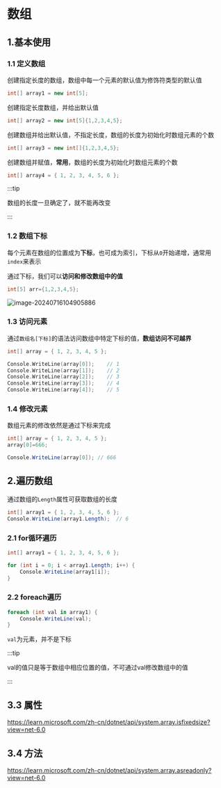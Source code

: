 # 数组

## 1.基本使用

### 1.1 定义数组

创建指定长度的数组，数组中每一个元素的默认值为修饰符类型的默认值

```c++
int[] array1 = new int[5];  
```

创建指定长度数组，并给出默认值

```cs
int[] array2 = new int[5]{1,2,3,4,5};
```

创建数组并给出默认值，不指定长度，数组的长度为初始化时数组元素的个数

```cs
int[] array3 = new int[]{1,2,3,4,5};
```

创建数组并赋值，**常用**，数组的长度为初始化时数组元素的个数

```cs
int[] array4 = { 1, 2, 3, 4, 5, 6 }; 
```

:::tip

数组的长度一旦确定了，就不能再改变

:::



### 1.2 数组下标

每个元素在数组的位置成为**下标**，也可成为索引，下标从`0`开始递增，通常用`index`来表示

通过下标，我们可以**访问和修改数组中的值**

```c++
int[5] arr={1,2,3,4,5};
```

![image-20240716104905886](https://gitee.com/xarzhi/picture/raw/master/img/image-20240716104905886.png)



### 1.3 访问元素

通过`数组名[下标]`的语法访问数组中特定下标的值，**数组访问不可越界**

```c++
int[] array = { 1, 2, 3, 4, 5 }; 

Console.WriteLine(array[0]);	// 1
Console.WriteLine(array[1]);	// 2
Console.WriteLine(array[2]);	// 3
Console.WriteLine(array[3]);	// 4
Console.WriteLine(array[4]);	// 5
```



### 1.4 修改元素

数组元素的修改依然是通过下标来完成

```cs
int[] array = { 1, 2, 3, 4, 5 }; 
array[0]=666;

Console.WriteLine(array[0]); // 666
```





## 2.遍历数组

通过数组的`Length`属性可获取数组的长度

```cs
int[] array1 = { 1, 2, 3, 4, 5, 6 };
Console.WriteLine(array1.Length);  // 6
```



### 2.1 for循环遍历

```cs
int[] array1 = { 1, 2, 3, 4, 5, 6 };

for (int i = 0; i < array1.Length; i++) {
    Console.WriteLine(array1[i]);
}
```

### 2.2 foreach遍历

```cs
foreach (int val in array1) {
    Console.WriteLine(val);
}
```

`val`为元素，并不是下标

:::tip

val的值只是等于数组中相应位置的值，不可通过val修改数组中的值

:::

## 3.3 属性

https://learn.microsoft.com/zh-cn/dotnet/api/system.array.isfixedsize?view=net-6.0



## 3.4 方法

https://learn.microsoft.com/zh-cn/dotnet/api/system.array.asreadonly?view=net-6.0

